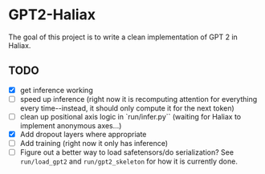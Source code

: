 # GPT2-Haliax
The goal of this project is to write a clean implementation of GPT 2 in Haliax.

## TODO
- [x] get inference working
- [ ] speed up inference (right now it is recomputing attention for everything every time--instead, it should only compute it for the next token)
- [ ] clean up positional axis logic in `run/infer.py`` (waiting for Haliax to implement anonymous axes...)
- [x] Add dropout layers where appropriate
- [ ] Add training (right now it only has inference)
- [ ] Figure out a better way to load safetensors/do serialization? See `run/load_gpt2` and `run/gpt2_skeleton` for how it is currently done.